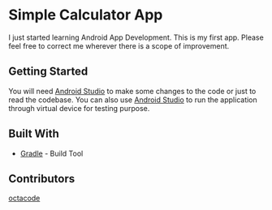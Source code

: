 # Simple Calculator App

I just started learning Android App Development. This is my first app. Please feel free to correct me wherever there is a scope of improvement.

## Getting Started

You will need [Android Studio](https://developer.android.com/studio/index.html) to make some changes to the code or just to read the codebase.
You can also use [Android Studio](https://developer.android.com/studio/index.html) to run the application through virtual device for testing purpose.

## Built With

* [Gradle](https://gradle.org/) - Build Tool

## Contributors
[octacode](https://github.com/octacode)
